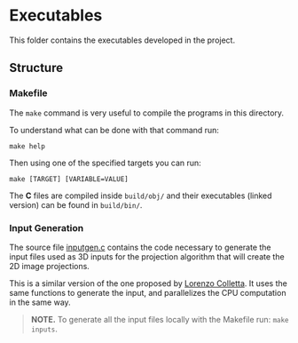 # Executables

This folder contains the executables developed in the project.

## Structure

### Makefile

The `make` command is very useful to compile the programs in this directory.

To understand what can be done with that command run:

```shell
make help
```

Then using one of the specified targets you can run:

```shell
make [TARGET] [VARIABLE=VALUE]
```

The **C** files are compiled inside `build/obj/` and their executables (linked version) can be found in `build/bin/`.

### Input Generation

The source file [inputgen.c](inputgen.c) contains the code necessary to generate the input files used as 3D inputs for the
projection algorithm that will create the 2D image projections.

This is a similar version of the one proposed by [Lorenzo Colletta](https://github.com/mmarzolla/3D-CT-projection-openmp.git).
It uses the same functions to generate the input, and parallelizes the CPU computation in the same way.

> **NOTE.** To generate all the input files locally with the Makefile run: `make inputs`.
